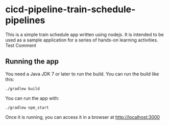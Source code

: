 # cicd-pipeline-train-schedule-pipelines

This is a simple train schedule app written using nodejs. It is intended to be used as a sample application for a series of hands-on learning activities.
Test Comment

## Running the app

You need a Java JDK 7 or later to run the build. You can run the build like this:

    ./gradlew build

You can run the app with:

    ./gradlew npm_start

Once it is running, you can access it in a browser at [http://localhost:3000](http://localhost:3000)
